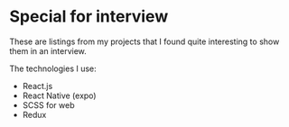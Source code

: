 # Special for interview

These are listings from my projects that I found quite interesting to show them in an interview.

The technologies I use:
- React.js
- React Native (expo)
- SCSS for web
- Redux
